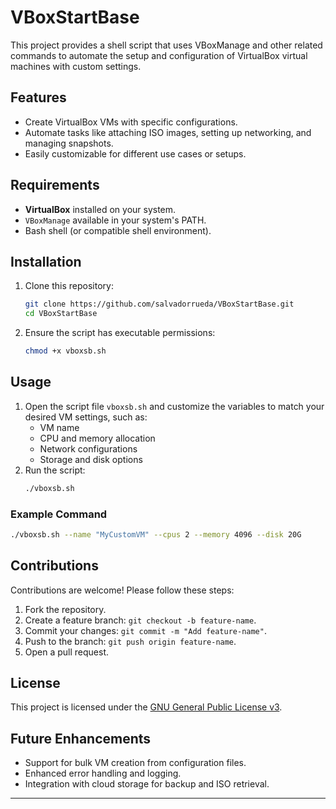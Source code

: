 # VBoxStartBase
This project provides a shell script that uses VBoxManage and other related commands to automate the setup and configuration of VirtualBox virtual machines with custom settings.

## Features

- Create VirtualBox VMs with specific configurations.
- Automate tasks like attaching ISO images, setting up networking, and managing snapshots.
- Easily customizable for different use cases or setups.

## Requirements

- **VirtualBox** installed on your system.
- `VBoxManage` available in your system's PATH.
- Bash shell (or compatible shell environment).

## Installation

1. Clone this repository:
   ```bash
   git clone https://github.com/salvadorrueda/VBoxStartBase.git
   cd VBoxStartBase
   ```
2. Ensure the script has executable permissions:
   ```bash
   chmod +x vboxsb.sh
   ```

## Usage

1. Open the script file `vboxsb.sh` and customize the variables to match your desired VM settings, such as:
   - VM name
   - CPU and memory allocation
   - Network configurations
   - Storage and disk options
2. Run the script:
   ```bash
   ./vboxsb.sh
   ```

### Example Command

```bash
./vboxsb.sh --name "MyCustomVM" --cpus 2 --memory 4096 --disk 20G
```

## Contributions

Contributions are welcome! Please follow these steps:
1. Fork the repository.
2. Create a feature branch: `git checkout -b feature-name`.
3. Commit your changes: `git commit -m "Add feature-name"`.
4. Push to the branch: `git push origin feature-name`.
5. Open a pull request.

## License

This project is licensed under the [GNU General Public License v3](LICENSE).

## Future Enhancements

- Support for bulk VM creation from configuration files.
- Enhanced error handling and logging.
- Integration with cloud storage for backup and ISO retrieval.

---
